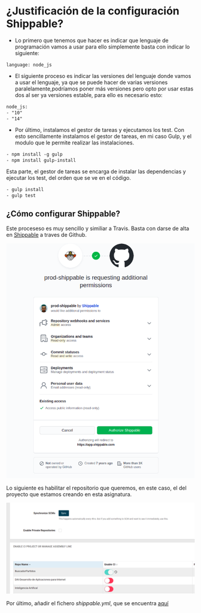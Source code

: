 # ¿Justificación de la configuración Shippable?
- Lo primero que tenemos que hacer es indicar que lenguaje de programación vamos a usar para ello simplemente basta con indicar lo siguiente:
```
language: node_js
```
- El siguiente proceso es indicar las versiones del lenguaje donde vamos a usar el lenguaje, ya que se puede hacer de varias versiones paralelamente,podríamos poner más versiones pero opto por usar estas dos al ser ya versiones estable, para ello es necesario esto:
```
node_js:
- "10"
- "14"
```
- Por último, instalamos el gestor de tareas y ejecutamos los test.
Con esto sencillamente instalamos el gestor de tareas, en mi caso Gulp, y el modulo que le permite realizar las instalaciones.
```                                                                               
- npm install -g gulp
- npm install gulp-install
```
Esta parte, el gestor de tareas se encarga de instalar las dependencias y ejecutar los test, del orden que se ve en el código.
```
- gulp install
- gulp test
```
## ¿Cómo configurar Shippable?
Este proceseso es muy sencillo y similiar a Travis. Basta con darse de alta en [Shippable](https://app.shippable.com/) a traves de Github.

![Shippable](https://github.com/antonioml97/BuscadorPartidos/blob/master/docs/img/Shippable.png)

Lo siguiente es habilitar el repositorio que queremos, en este caso, el del proyecto que estamos creando en esta asignatura. 

![ShippableRepro](https://github.com/antonioml97/BuscadorPartidos/blob/master/docs/img/shippable-Repro.png)

Por último, añadir el fichero *shippable.yml*, que se encuentra [aquí](https://github.com/antonioml97/BuscadorPartidos/blob/master/shippable.yml)